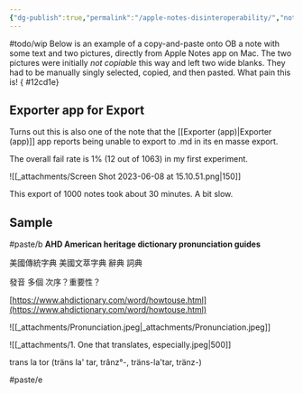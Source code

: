 ```yaml
---
{"dg-publish":true,"permalink":"/apple-notes-disinteroperability/","noteIcon":"2"}
---
```


#todo/wip
Below is an example of a copy-and-paste onto OB a note with some text and two pictures, directly from Apple Notes app on Mac. The two pictures were initially *not copiable* this way and left two wide blanks. They had to be manually singly selected, copied, and then pasted. What pain this is!
{ #12cd1e}


## Exporter app for Export

Turns out this is also one of the note that the [[Exporter (app)\|Exporter (app)]] app reports being unable to export to .md in its en masse export.

The overall fail rate is 1% (12 out of 1063) in my first experiment.

![[_attachments/Screen Shot 2023-06-08 at 15.10.51.png\|150]]

This export of 1000 notes took about 30 minutes. A bit slow.

## Sample

#paste/b 
**AHD American heritage dictionary pronunciation guides**

  

美國傳統字典 美國文萃字典 辭典 詞典

發音 多個 次序？重要性？

  

[https://www.ahdictionary.com/word/howtouse.html](https://www.ahdictionary.com/word/howtouse.html)

  
![[_attachments/Pronunciation.jpeg\|_attachments/Pronunciation.jpeg]]
  
![[_attachments/1. One that translates, especially.jpeg\|500]]
  
trans la tor (träns la' tar, trânz°-, träns-la'tar, tränz-)

#paste/e 